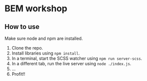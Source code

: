 
# BEM workshop

## How to use

Make sure node and npm are installed.

1. Clone the repo.
2. Install libraries using `npm install`.
3. In a terminal, start the SCSS watcher using `npm run server-scss`.
4. In a different tab, run the live server using `node ./index.js`.
5. ...
6. Profit!!

